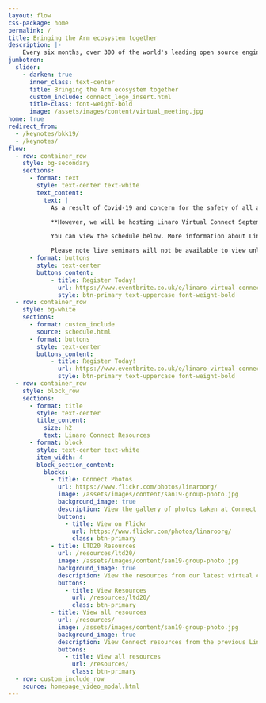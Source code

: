 ```yaml
---
layout: flow
css-package: home
permalink: /
title: Bringing the Arm ecosystem together
description: |-
    Every six months, over 300 of the world's leading open source engineers working on Arm get together for a full week of engineering sessions and hacking at Linaro Connect.
jumbotron:
  slider:
    - darken: true
      inner_class: text-center
      title: Bringing the Arm ecosystem together
      custom_include: connect_logo_insert.html
      title-class: font-weight-bold
      image: /assets/images/content/virtual_meeting.jpg
home: true
redirect_from:
  - /keynotes/bkk19/
  - /keynotes/
flow:
  - row: container_row
    style: bg-secondary
    sections:
      - format: text
        style: text-center text-white
        text_content:
          text: |
            As a result of Covid-19 and concern for the safety of all attendees, we have cancelled all Linaro Connect events scheduled for 2020.

            **However, we will be hosting Linaro Virtual Connect September 22-24, 2020 online. This event will be a 3 day series of technical keynotes, sessions and more.**

            You can view the schedule below. More information about Linaro is available at [linaro.org](https://www.linaro.org)

            Please note live seminars will not be available to view unless you register for this event, so please register today!.
      - format: buttons
        style: text-center
        buttons_content:
            - title: Register Today!
              url: https://www.eventbrite.co.uk/e/linaro-virtual-connect-2020-tickets-112995398278
              style: btn-primary text-uppercase font-weight-bold
  - row: container_row
    style: bg-white
    sections:
      - format: custom_include
        source: schedule.html
      - format: buttons
        style: text-center
        buttons_content:
            - title: Register Today!
              url: https://www.eventbrite.co.uk/e/linaro-virtual-connect-2020-tickets-112995398278
              style: btn-primary text-uppercase font-weight-bold
  - row: container_row
    style: block_row
    sections:
      - format: title
        style: text-center
        title_content:
          size: h2
          text: Linaro Connect Resources
      - format: block
        style: text-center text-white
        item_width: 4
        block_section_content:
          blocks:
            - title: Connect Photos
              url: https://www.flickr.com/photos/linaroorg/
              image: /assets/images/content/san19-group-photo.jpg
              background_image: true
              description: View the gallery of photos taken at Connect on Flickr.
              buttons:
                - title: View on Flickr
                  url: https://www.flickr.com/photos/linaroorg/
                  class: btn-primary
            - title: LTD20 Resources
              url: /resources/ltd20/
              image: /assets/images/content/san19-group-photo.jpg
              background_image: true
              description: View the resources from our latest virtual conference.
              buttons:
                - title: View Resources
                  url: /resources/ltd20/
                  class: btn-primary
            - title: View all resources
              url: /resources/
              image: /assets/images/content/san19-group-photo.jpg
              background_image: true
              description: View Connect resources from the previous Linaro Connect events.
              buttons:
                - title: View all resources
                  url: /resources/
                  class: btn-primary
  - row: custom_include_row
    source: homepage_video_modal.html
---
```

